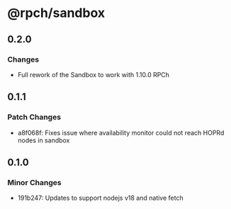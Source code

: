 # @rpch/sandbox

## 0.2.0

### Changes

- Full rework of the Sandbox to work with 1.10.0 RPCh

## 0.1.1

### Patch Changes

- a8f068f: Fixes issue where availability monitor could not reach HOPRd nodes in sandbox

## 0.1.0

### Minor Changes

- 191b247: Updates to support nodejs v18 and native fetch
